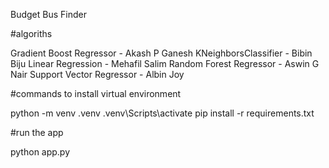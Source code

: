 Budget Bus Finder

#algoriths

Gradient Boost Regressor - Akash P Ganesh
KNeighborsClassifier - Bibin Biju
Linear Regression - Mehafil Salim
Random Forest Regressor - Aswin G Nair
Support Vector Regressor - Albin Joy

#commands to install virtual environment

python -m venv .venv
.venv\Scripts\activate
pip install -r requirements.txt


#run the app

python app.py